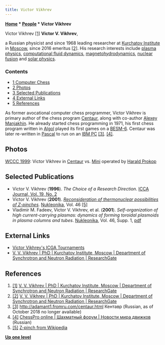 ```yaml
---
title: Victor Vikhrev
---
```

**[Home](Home "Home") \* [People](People "People") \* Victor Vikhrev**



 [](File:V_Vikhrev.jpg) Victor Vikhrev <a id="cite-note-1" href="#cite-ref-1">[1]</a> 
**Victor V. Vikhrev**,  

a Russian physicist and since 1968 leading researcher at [Kurchatov Institute](https://en.wikipedia.org/wiki/Kurchatov_Institute) in [Moscow](https://en.wikipedia.org/wiki/Moscow), since 2016 emeritus 
<a id="cite-note-2" href="#cite-ref-2">[2]</a>. His research interests include [plasma physics](https://en.wikipedia.org/wiki/Plasma_(physics)), 
[computational fluid dynamics](https://en.wikipedia.org/wiki/Computational_fluid_dynamics), [magnetohydrodynamics](https://en.wikipedia.org/wiki/Magnetohydrodynamics), 
[nuclear fusion](https://en.wikipedia.org/wiki/Nuclear_fusion) and [solar physics](https://en.wikipedia.org/wiki/Solar_physics).



### Contents


* [1 Computer Chess](#computer-chess)
* [2 Photos](#photos)
* [3 Selected Publications](#selected-publications)
* [4 External Links](#external-links)
* [5 References](#references)






As former avocational computer chess programmer, Victor Vikhrev is primary author of the chess program [Centaur](Centaur "Centaur"), along with co-author [Alexey Manjakhin](Alexey_Manjakhin "Alexey Manjakhin"). 
He already started chess programming in 1971, his first chess program written in [Algol](Algol "Algol") played its first games on a [BESM-6](https://en.wikipedia.org/wiki/BESM-6). 
Centaur was later re-written in [Pascal](Pascal "Pascal") to run on an [IBM PC](IBM_PC "IBM PC") <a id="cite-note-3" href="#cite-ref-3">[3]</a>. <a id="cite-note-4" href="#cite-ref-4">[4]</a>.



## Photos


 [](File:CentauerVsMini1999.jpg) 
[WCCC 1999](WCCC_1999 "WCCC 1999"): Victor Vikhrev in [Centaur](Centaur "Centaur") vs. [Mini](Mini "Mini") operated by [Harald Prokop](Harald_Prokop "Harald Prokop")



## Selected Publications


* Victor V. Vikhrev (**1996**). *The Choice of a Research Direction*. [ICCA Journal, Vol. 19, No. 2](ICGA_Journal#19_2 "ICGA Journal")
* Victor V. Vikhrev (**2001**). *[Reconsideration of thermonuclear possibilities of Z-pinches](https://www.researchgate.net/publication/290572623_Reconsideration_of_thermonuclear_possibilities_of_Z-pinches)*. [Nukleonika](http://www.ichtj.waw.pl/nukleonikaa/), Vol. 46 <a id="cite-note-5" href="#cite-ref-5">[5]</a>
* Vladimir M. Fadeev, Victor V. Vikhrev, et al. (**2001**). *Self-organization of high current-carrying plasmas: dynamics of forming toroidal plasmoids in plasma columns and tubes*. [Nukleonika](http://www.ichtj.waw.pl/nukleonikaa/), Vol. 46, Supp. 1, [pdf](http://www.nukleonika.pl/www/back/full/vol46_2001/v46s1p013f.pdf)


## External Links


* [Victor Vikhrev's ICGA Tournaments](https://www.game-ai-forum.org/icga-tournaments/person.php?id=32)
* [V. V. Vikhrev | PhD | Kurchatov Institute, Moscow | Department of Synchrotron and Neutron Radiation | ResearchGate](https://www.researchgate.net/profile/V_Vikhrev)


## References


1. <a id="cite-ref-1" href="#cite-note-1">[1]</a> [V. V. Vikhrev | PhD | Kurchatov Institute, Moscow | Department of Synchrotron and Neutron Radiation | ResearchGate](https://www.researchgate.net/profile/V_Vikhrev)
2. <a id="cite-ref-2" href="#cite-note-2">[2]</a> [V. V. Vikhrev | PhD | Kurchatov Institute, Moscow | Department of Synchrotron and Neutron Radiation | ResearchGate](https://www.researchgate.net/profile/V_Vikhrev)
3. <a id="cite-ref-3" href="#cite-note-3">[3]</a> <http://adamant1.fromru.com/centaur.html> Кентавр (Russian, as of October 2018 no longer available)
4. <a id="cite-ref-4" href="#cite-note-4">[4]</a> [ChessPro online | Шахматный форум | Новости мира движков](https://chesspro.ru/guestnew/looknullmessage/?themeid=54&id=31&page=10#54-31-4381) (Russian)
5. <a id="cite-ref-5" href="#cite-note-5">[5]</a> [Z-pinch from Wikipedia](https://en.wikipedia.org/wiki/Z-pinch)

**[Up one level](People "People")**







 
